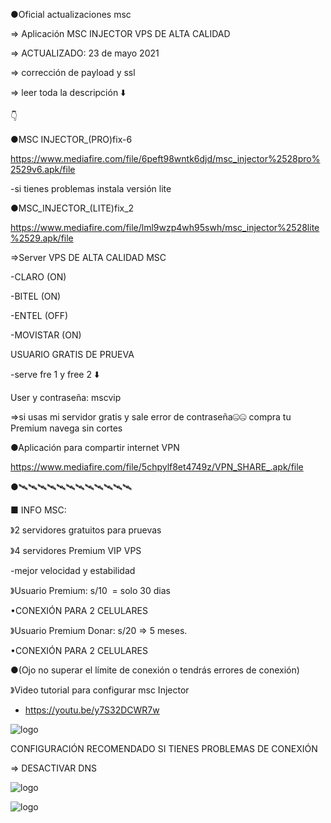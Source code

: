 ●Oficial actualizaciones msc

=> Aplicación MSC INJECTOR VPS DE ALTA CALIDAD

=> ACTUALIZADO: 23 de mayo 2021 

=> corrección de payload y ssl

=> leer toda la descripción ⬇️

👇 

●MSC INJECTOR_(PRO)fix-6 

https://www.mediafire.com/file/6peft98wntk6djd/msc_injector%2528pro%2529v6.apk/file 

-si tienes problemas instala versión lite

●MSC_INJECTOR_(LITE)fix_2

https://www.mediafire.com/file/lml9wzp4wh95swh/msc_injector%2528lite%2529.apk/file

=>Server VPS DE ALTA CALIDAD MSC

-CLARO (ON)

-BITEL (ON)

-ENTEL (OFF)

-MOVISTAR (ON)

USUARIO GRATIS DE PRUEVA

-serve fre 1 y free 2 ⬇️

User y contraseña: mscvip 

=>si usas mi servidor gratis y sale error de contraseña🤐🤐 compra tu Premium navega sin cortes

●Aplicación para compartir internet VPN 

https://www.mediafire.com/file/5chpylf8et4749z/VPN_SHARE_.apk/file 

●🛰🛰🛰🛰🛰🛰🛰🛰🛰🛰🛰🛰

■ INFO MSC:

》2 servidores gratuitos para pruevas

》4 servidores Premium VIP VPS 

-mejor velocidad y estabilidad

》Usuario Premium: s/10  = solo 30 dias

•CONEXIÓN PARA 2 CELULARES 

》Usuario Premium Donar: s/20 => 5 meses.

•CONEXIÓN PARA 2 CELULARES 

●(Ojo no superar el límite de conexión o tendrás errores de conexión)

》Video tutorial para configurar msc Injector 
- https://youtu.be/y7S32DCWR7w

![logo](https://raw.githubusercontent.com/Maicolsc/msc_injector/main/Screenshot_20210515-155749_MSC%20Injector.jpg)


CONFIGURACIÓN RECOMENDADO SI TIENES PROBLEMAS DE CONEXIÓN

=> DESACTIVAR DNS



![logo](https://raw.githubusercontent.com/Maicolsc/msc_injector/main/Screenshot_20210515-174453_MSC%20Injector.jpg)


![logo](https://github.com/Maicolsc/msc_injector/blob/main/Screenshot_20210515-174519_MSC%20Injector.jpg)


